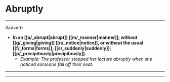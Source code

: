 # Abruptly
---
#adverb
- **In an [[a/_abrupt|abrupt]] [[m/_manner|manner]]; without [[g/_giving|giving]] [[n/_notice|notice]], or without the usual [[f/_forms|forms]]; [[s/_suddenly|suddenly]]; [[p/_precipitously|precipitously]].**
	- _Example: The professor stopped her lecture abruptly when she noticed someone fall off their seat._
---
---
